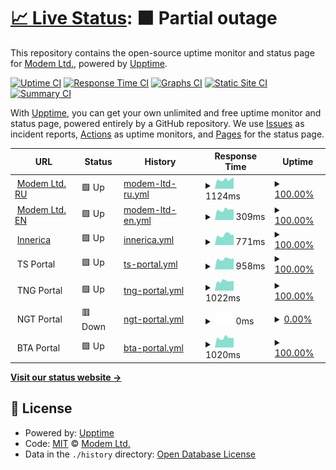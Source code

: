 # [📈 Live Status](https://uptime.modem.by): <!--live status--> **🟧 Partial outage**

This repository contains the open-source uptime monitor and status page for [Modem Ltd.](https://modem.by), powered by [Upptime](https://github.com/upptime/upptime).

[![Uptime CI](https://github.com/nvpmodem/uptime/workflows/Uptime%20CI/badge.svg)](https://github.com/nvpmodem/uptime/actions?query=workflow%3A%22Uptime+CI%22)
[![Response Time CI](https://github.com/nvpmodem/uptime/workflows/Response%20Time%20CI/badge.svg)](https://github.com/nvpmodem/uptime/actions?query=workflow%3A%22Response+Time+CI%22)
[![Graphs CI](https://github.com/nvpmodem/uptime/workflows/Graphs%20CI/badge.svg)](https://github.com/nvpmodem/uptime/actions?query=workflow%3A%22Graphs+CI%22)
[![Static Site CI](https://github.com/nvpmodem/uptime/workflows/Static%20Site%20CI/badge.svg)](https://github.com/nvpmodem/uptime/actions?query=workflow%3A%22Static+Site+CI%22)
[![Summary CI](https://github.com/nvpmodem/uptime/workflows/Summary%20CI/badge.svg)](https://github.com/nvpmodem/uptime/actions?query=workflow%3A%22Summary+CI%22)

With [Upptime](https://upptime.js.org), you can get your own unlimited and free uptime monitor and status page, powered entirely by a GitHub repository. We use [Issues](https://github.com/nvpmodem/uptime/issues) as incident reports, [Actions](https://github.com/nvpmodem/uptime/actions) as uptime monitors, and [Pages](https://uptime.modem.by) for the status page.

<!--start: status pages-->
<!-- This summary is generated by Upptime (https://github.com/upptime/upptime) -->
<!-- Do not edit this manually, your changes will be overwritten -->
<!-- prettier-ignore -->
| URL | Status | History | Response Time | Uptime |
| --- | ------ | ------- | ------------- | ------ |
| <img alt="" src="https://icons.duckduckgo.com/ip3/modem.by.ico" height="13"> [Modem Ltd. RU](https://modem.by/ru) | 🟩 Up | [modem-ltd-ru.yml](https://github.com/nvpmodem/uptime/commits/HEAD/history/modem-ltd-ru.yml) | <details><summary><img alt="Response time graph" src="./graphs/modem-ltd-ru/response-time-week.png" height="20"> 1124ms</summary><br><a href="https://uptime.modem.by/history/modem-ltd-ru"><img alt="Response time 1306" src="https://img.shields.io/endpoint?url=https%3A%2F%2Fraw.githubusercontent.com%2Fnvpmodem%2Fuptime%2FHEAD%2Fapi%2Fmodem-ltd-ru%2Fresponse-time.json"></a><br><a href="https://uptime.modem.by/history/modem-ltd-ru"><img alt="24-hour response time 930" src="https://img.shields.io/endpoint?url=https%3A%2F%2Fraw.githubusercontent.com%2Fnvpmodem%2Fuptime%2FHEAD%2Fapi%2Fmodem-ltd-ru%2Fresponse-time-day.json"></a><br><a href="https://uptime.modem.by/history/modem-ltd-ru"><img alt="7-day response time 1124" src="https://img.shields.io/endpoint?url=https%3A%2F%2Fraw.githubusercontent.com%2Fnvpmodem%2Fuptime%2FHEAD%2Fapi%2Fmodem-ltd-ru%2Fresponse-time-week.json"></a><br><a href="https://uptime.modem.by/history/modem-ltd-ru"><img alt="30-day response time 1434" src="https://img.shields.io/endpoint?url=https%3A%2F%2Fraw.githubusercontent.com%2Fnvpmodem%2Fuptime%2FHEAD%2Fapi%2Fmodem-ltd-ru%2Fresponse-time-month.json"></a><br><a href="https://uptime.modem.by/history/modem-ltd-ru"><img alt="1-year response time 1275" src="https://img.shields.io/endpoint?url=https%3A%2F%2Fraw.githubusercontent.com%2Fnvpmodem%2Fuptime%2FHEAD%2Fapi%2Fmodem-ltd-ru%2Fresponse-time-year.json"></a></details> | <details><summary><a href="https://uptime.modem.by/history/modem-ltd-ru">100.00%</a></summary><a href="https://uptime.modem.by/history/modem-ltd-ru"><img alt="All-time uptime 99.57%" src="https://img.shields.io/endpoint?url=https%3A%2F%2Fraw.githubusercontent.com%2Fnvpmodem%2Fuptime%2FHEAD%2Fapi%2Fmodem-ltd-ru%2Fuptime.json"></a><br><a href="https://uptime.modem.by/history/modem-ltd-ru"><img alt="24-hour uptime 100.00%" src="https://img.shields.io/endpoint?url=https%3A%2F%2Fraw.githubusercontent.com%2Fnvpmodem%2Fuptime%2FHEAD%2Fapi%2Fmodem-ltd-ru%2Fuptime-day.json"></a><br><a href="https://uptime.modem.by/history/modem-ltd-ru"><img alt="7-day uptime 100.00%" src="https://img.shields.io/endpoint?url=https%3A%2F%2Fraw.githubusercontent.com%2Fnvpmodem%2Fuptime%2FHEAD%2Fapi%2Fmodem-ltd-ru%2Fuptime-week.json"></a><br><a href="https://uptime.modem.by/history/modem-ltd-ru"><img alt="30-day uptime 100.00%" src="https://img.shields.io/endpoint?url=https%3A%2F%2Fraw.githubusercontent.com%2Fnvpmodem%2Fuptime%2FHEAD%2Fapi%2Fmodem-ltd-ru%2Fuptime-month.json"></a><br><a href="https://uptime.modem.by/history/modem-ltd-ru"><img alt="1-year uptime 99.98%" src="https://img.shields.io/endpoint?url=https%3A%2F%2Fraw.githubusercontent.com%2Fnvpmodem%2Fuptime%2FHEAD%2Fapi%2Fmodem-ltd-ru%2Fuptime-year.json"></a></details>
| <img alt="" src="https://icons.duckduckgo.com/ip3/modem.by.ico" height="13"> [Modem Ltd. EN](https://modem.by/en) | 🟩 Up | [modem-ltd-en.yml](https://github.com/nvpmodem/uptime/commits/HEAD/history/modem-ltd-en.yml) | <details><summary><img alt="Response time graph" src="./graphs/modem-ltd-en/response-time-week.png" height="20"> 309ms</summary><br><a href="https://uptime.modem.by/history/modem-ltd-en"><img alt="Response time 362" src="https://img.shields.io/endpoint?url=https%3A%2F%2Fraw.githubusercontent.com%2Fnvpmodem%2Fuptime%2FHEAD%2Fapi%2Fmodem-ltd-en%2Fresponse-time.json"></a><br><a href="https://uptime.modem.by/history/modem-ltd-en"><img alt="24-hour response time 256" src="https://img.shields.io/endpoint?url=https%3A%2F%2Fraw.githubusercontent.com%2Fnvpmodem%2Fuptime%2FHEAD%2Fapi%2Fmodem-ltd-en%2Fresponse-time-day.json"></a><br><a href="https://uptime.modem.by/history/modem-ltd-en"><img alt="7-day response time 309" src="https://img.shields.io/endpoint?url=https%3A%2F%2Fraw.githubusercontent.com%2Fnvpmodem%2Fuptime%2FHEAD%2Fapi%2Fmodem-ltd-en%2Fresponse-time-week.json"></a><br><a href="https://uptime.modem.by/history/modem-ltd-en"><img alt="30-day response time 336" src="https://img.shields.io/endpoint?url=https%3A%2F%2Fraw.githubusercontent.com%2Fnvpmodem%2Fuptime%2FHEAD%2Fapi%2Fmodem-ltd-en%2Fresponse-time-month.json"></a><br><a href="https://uptime.modem.by/history/modem-ltd-en"><img alt="1-year response time 349" src="https://img.shields.io/endpoint?url=https%3A%2F%2Fraw.githubusercontent.com%2Fnvpmodem%2Fuptime%2FHEAD%2Fapi%2Fmodem-ltd-en%2Fresponse-time-year.json"></a></details> | <details><summary><a href="https://uptime.modem.by/history/modem-ltd-en">100.00%</a></summary><a href="https://uptime.modem.by/history/modem-ltd-en"><img alt="All-time uptime 99.57%" src="https://img.shields.io/endpoint?url=https%3A%2F%2Fraw.githubusercontent.com%2Fnvpmodem%2Fuptime%2FHEAD%2Fapi%2Fmodem-ltd-en%2Fuptime.json"></a><br><a href="https://uptime.modem.by/history/modem-ltd-en"><img alt="24-hour uptime 100.00%" src="https://img.shields.io/endpoint?url=https%3A%2F%2Fraw.githubusercontent.com%2Fnvpmodem%2Fuptime%2FHEAD%2Fapi%2Fmodem-ltd-en%2Fuptime-day.json"></a><br><a href="https://uptime.modem.by/history/modem-ltd-en"><img alt="7-day uptime 100.00%" src="https://img.shields.io/endpoint?url=https%3A%2F%2Fraw.githubusercontent.com%2Fnvpmodem%2Fuptime%2FHEAD%2Fapi%2Fmodem-ltd-en%2Fuptime-week.json"></a><br><a href="https://uptime.modem.by/history/modem-ltd-en"><img alt="30-day uptime 100.00%" src="https://img.shields.io/endpoint?url=https%3A%2F%2Fraw.githubusercontent.com%2Fnvpmodem%2Fuptime%2FHEAD%2Fapi%2Fmodem-ltd-en%2Fuptime-month.json"></a><br><a href="https://uptime.modem.by/history/modem-ltd-en"><img alt="1-year uptime 99.99%" src="https://img.shields.io/endpoint?url=https%3A%2F%2Fraw.githubusercontent.com%2Fnvpmodem%2Fuptime%2FHEAD%2Fapi%2Fmodem-ltd-en%2Fuptime-year.json"></a></details>
| <img alt="" src="https://icons.duckduckgo.com/ip3/innerica.ru.ico" height="13"> [Innerica](https://innerica.ru) | 🟩 Up | [innerica.yml](https://github.com/nvpmodem/uptime/commits/HEAD/history/innerica.yml) | <details><summary><img alt="Response time graph" src="./graphs/innerica/response-time-week.png" height="20"> 771ms</summary><br><a href="https://uptime.modem.by/history/innerica"><img alt="Response time 847" src="https://img.shields.io/endpoint?url=https%3A%2F%2Fraw.githubusercontent.com%2Fnvpmodem%2Fuptime%2FHEAD%2Fapi%2Finnerica%2Fresponse-time.json"></a><br><a href="https://uptime.modem.by/history/innerica"><img alt="24-hour response time 601" src="https://img.shields.io/endpoint?url=https%3A%2F%2Fraw.githubusercontent.com%2Fnvpmodem%2Fuptime%2FHEAD%2Fapi%2Finnerica%2Fresponse-time-day.json"></a><br><a href="https://uptime.modem.by/history/innerica"><img alt="7-day response time 771" src="https://img.shields.io/endpoint?url=https%3A%2F%2Fraw.githubusercontent.com%2Fnvpmodem%2Fuptime%2FHEAD%2Fapi%2Finnerica%2Fresponse-time-week.json"></a><br><a href="https://uptime.modem.by/history/innerica"><img alt="30-day response time 796" src="https://img.shields.io/endpoint?url=https%3A%2F%2Fraw.githubusercontent.com%2Fnvpmodem%2Fuptime%2FHEAD%2Fapi%2Finnerica%2Fresponse-time-month.json"></a><br><a href="https://uptime.modem.by/history/innerica"><img alt="1-year response time 820" src="https://img.shields.io/endpoint?url=https%3A%2F%2Fraw.githubusercontent.com%2Fnvpmodem%2Fuptime%2FHEAD%2Fapi%2Finnerica%2Fresponse-time-year.json"></a></details> | <details><summary><a href="https://uptime.modem.by/history/innerica">100.00%</a></summary><a href="https://uptime.modem.by/history/innerica"><img alt="All-time uptime 99.99%" src="https://img.shields.io/endpoint?url=https%3A%2F%2Fraw.githubusercontent.com%2Fnvpmodem%2Fuptime%2FHEAD%2Fapi%2Finnerica%2Fuptime.json"></a><br><a href="https://uptime.modem.by/history/innerica"><img alt="24-hour uptime 100.00%" src="https://img.shields.io/endpoint?url=https%3A%2F%2Fraw.githubusercontent.com%2Fnvpmodem%2Fuptime%2FHEAD%2Fapi%2Finnerica%2Fuptime-day.json"></a><br><a href="https://uptime.modem.by/history/innerica"><img alt="7-day uptime 100.00%" src="https://img.shields.io/endpoint?url=https%3A%2F%2Fraw.githubusercontent.com%2Fnvpmodem%2Fuptime%2FHEAD%2Fapi%2Finnerica%2Fuptime-week.json"></a><br><a href="https://uptime.modem.by/history/innerica"><img alt="30-day uptime 100.00%" src="https://img.shields.io/endpoint?url=https%3A%2F%2Fraw.githubusercontent.com%2Fnvpmodem%2Fuptime%2FHEAD%2Fapi%2Finnerica%2Fuptime-month.json"></a><br><a href="https://uptime.modem.by/history/innerica"><img alt="1-year uptime 100.00%" src="https://img.shields.io/endpoint?url=https%3A%2F%2Fraw.githubusercontent.com%2Fnvpmodem%2Fuptime%2FHEAD%2Fapi%2Finnerica%2Fuptime-year.json"></a></details>
| <img alt="" src="https://icons.duckduckgo.com/ip3/null.ico" height="13"> TS Portal | 🟩 Up | [ts-portal.yml](https://github.com/nvpmodem/uptime/commits/HEAD/history/ts-portal.yml) | <details><summary><img alt="Response time graph" src="./graphs/ts-portal/response-time-week.png" height="20"> 958ms</summary><br><a href="https://uptime.modem.by/history/ts-portal"><img alt="Response time 1190" src="https://img.shields.io/endpoint?url=https%3A%2F%2Fraw.githubusercontent.com%2Fnvpmodem%2Fuptime%2FHEAD%2Fapi%2Fts-portal%2Fresponse-time.json"></a><br><a href="https://uptime.modem.by/history/ts-portal"><img alt="24-hour response time 814" src="https://img.shields.io/endpoint?url=https%3A%2F%2Fraw.githubusercontent.com%2Fnvpmodem%2Fuptime%2FHEAD%2Fapi%2Fts-portal%2Fresponse-time-day.json"></a><br><a href="https://uptime.modem.by/history/ts-portal"><img alt="7-day response time 958" src="https://img.shields.io/endpoint?url=https%3A%2F%2Fraw.githubusercontent.com%2Fnvpmodem%2Fuptime%2FHEAD%2Fapi%2Fts-portal%2Fresponse-time-week.json"></a><br><a href="https://uptime.modem.by/history/ts-portal"><img alt="30-day response time 1158" src="https://img.shields.io/endpoint?url=https%3A%2F%2Fraw.githubusercontent.com%2Fnvpmodem%2Fuptime%2FHEAD%2Fapi%2Fts-portal%2Fresponse-time-month.json"></a><br><a href="https://uptime.modem.by/history/ts-portal"><img alt="1-year response time 1116" src="https://img.shields.io/endpoint?url=https%3A%2F%2Fraw.githubusercontent.com%2Fnvpmodem%2Fuptime%2FHEAD%2Fapi%2Fts-portal%2Fresponse-time-year.json"></a></details> | <details><summary><a href="https://uptime.modem.by/history/ts-portal">100.00%</a></summary><a href="https://uptime.modem.by/history/ts-portal"><img alt="All-time uptime 99.93%" src="https://img.shields.io/endpoint?url=https%3A%2F%2Fraw.githubusercontent.com%2Fnvpmodem%2Fuptime%2FHEAD%2Fapi%2Fts-portal%2Fuptime.json"></a><br><a href="https://uptime.modem.by/history/ts-portal"><img alt="24-hour uptime 100.00%" src="https://img.shields.io/endpoint?url=https%3A%2F%2Fraw.githubusercontent.com%2Fnvpmodem%2Fuptime%2FHEAD%2Fapi%2Fts-portal%2Fuptime-day.json"></a><br><a href="https://uptime.modem.by/history/ts-portal"><img alt="7-day uptime 100.00%" src="https://img.shields.io/endpoint?url=https%3A%2F%2Fraw.githubusercontent.com%2Fnvpmodem%2Fuptime%2FHEAD%2Fapi%2Fts-portal%2Fuptime-week.json"></a><br><a href="https://uptime.modem.by/history/ts-portal"><img alt="30-day uptime 100.00%" src="https://img.shields.io/endpoint?url=https%3A%2F%2Fraw.githubusercontent.com%2Fnvpmodem%2Fuptime%2FHEAD%2Fapi%2Fts-portal%2Fuptime-month.json"></a><br><a href="https://uptime.modem.by/history/ts-portal"><img alt="1-year uptime 99.92%" src="https://img.shields.io/endpoint?url=https%3A%2F%2Fraw.githubusercontent.com%2Fnvpmodem%2Fuptime%2FHEAD%2Fapi%2Fts-portal%2Fuptime-year.json"></a></details>
| <img alt="" src="https://icons.duckduckgo.com/ip3/null.ico" height="13"> TNG Portal | 🟩 Up | [tng-portal.yml](https://github.com/nvpmodem/uptime/commits/HEAD/history/tng-portal.yml) | <details><summary><img alt="Response time graph" src="./graphs/tng-portal/response-time-week.png" height="20"> 1022ms</summary><br><a href="https://uptime.modem.by/history/tng-portal"><img alt="Response time 1262" src="https://img.shields.io/endpoint?url=https%3A%2F%2Fraw.githubusercontent.com%2Fnvpmodem%2Fuptime%2FHEAD%2Fapi%2Ftng-portal%2Fresponse-time.json"></a><br><a href="https://uptime.modem.by/history/tng-portal"><img alt="24-hour response time 796" src="https://img.shields.io/endpoint?url=https%3A%2F%2Fraw.githubusercontent.com%2Fnvpmodem%2Fuptime%2FHEAD%2Fapi%2Ftng-portal%2Fresponse-time-day.json"></a><br><a href="https://uptime.modem.by/history/tng-portal"><img alt="7-day response time 1022" src="https://img.shields.io/endpoint?url=https%3A%2F%2Fraw.githubusercontent.com%2Fnvpmodem%2Fuptime%2FHEAD%2Fapi%2Ftng-portal%2Fresponse-time-week.json"></a><br><a href="https://uptime.modem.by/history/tng-portal"><img alt="30-day response time 1068" src="https://img.shields.io/endpoint?url=https%3A%2F%2Fraw.githubusercontent.com%2Fnvpmodem%2Fuptime%2FHEAD%2Fapi%2Ftng-portal%2Fresponse-time-month.json"></a><br><a href="https://uptime.modem.by/history/tng-portal"><img alt="1-year response time 1227" src="https://img.shields.io/endpoint?url=https%3A%2F%2Fraw.githubusercontent.com%2Fnvpmodem%2Fuptime%2FHEAD%2Fapi%2Ftng-portal%2Fresponse-time-year.json"></a></details> | <details><summary><a href="https://uptime.modem.by/history/tng-portal">100.00%</a></summary><a href="https://uptime.modem.by/history/tng-portal"><img alt="All-time uptime 99.98%" src="https://img.shields.io/endpoint?url=https%3A%2F%2Fraw.githubusercontent.com%2Fnvpmodem%2Fuptime%2FHEAD%2Fapi%2Ftng-portal%2Fuptime.json"></a><br><a href="https://uptime.modem.by/history/tng-portal"><img alt="24-hour uptime 100.00%" src="https://img.shields.io/endpoint?url=https%3A%2F%2Fraw.githubusercontent.com%2Fnvpmodem%2Fuptime%2FHEAD%2Fapi%2Ftng-portal%2Fuptime-day.json"></a><br><a href="https://uptime.modem.by/history/tng-portal"><img alt="7-day uptime 100.00%" src="https://img.shields.io/endpoint?url=https%3A%2F%2Fraw.githubusercontent.com%2Fnvpmodem%2Fuptime%2FHEAD%2Fapi%2Ftng-portal%2Fuptime-week.json"></a><br><a href="https://uptime.modem.by/history/tng-portal"><img alt="30-day uptime 100.00%" src="https://img.shields.io/endpoint?url=https%3A%2F%2Fraw.githubusercontent.com%2Fnvpmodem%2Fuptime%2FHEAD%2Fapi%2Ftng-portal%2Fuptime-month.json"></a><br><a href="https://uptime.modem.by/history/tng-portal"><img alt="1-year uptime 99.98%" src="https://img.shields.io/endpoint?url=https%3A%2F%2Fraw.githubusercontent.com%2Fnvpmodem%2Fuptime%2FHEAD%2Fapi%2Ftng-portal%2Fuptime-year.json"></a></details>
| <img alt="" src="https://icons.duckduckgo.com/ip3/null.ico" height="13"> NGT Portal | 🟥 Down | [ngt-portal.yml](https://github.com/nvpmodem/uptime/commits/HEAD/history/ngt-portal.yml) | <details><summary><img alt="Response time graph" src="./graphs/ngt-portal/response-time-week.png" height="20"> 0ms</summary><br><a href="https://uptime.modem.by/history/ngt-portal"><img alt="Response time 1235" src="https://img.shields.io/endpoint?url=https%3A%2F%2Fraw.githubusercontent.com%2Fnvpmodem%2Fuptime%2FHEAD%2Fapi%2Fngt-portal%2Fresponse-time.json"></a><br><a href="https://uptime.modem.by/history/ngt-portal"><img alt="24-hour response time 0" src="https://img.shields.io/endpoint?url=https%3A%2F%2Fraw.githubusercontent.com%2Fnvpmodem%2Fuptime%2FHEAD%2Fapi%2Fngt-portal%2Fresponse-time-day.json"></a><br><a href="https://uptime.modem.by/history/ngt-portal"><img alt="7-day response time 0" src="https://img.shields.io/endpoint?url=https%3A%2F%2Fraw.githubusercontent.com%2Fnvpmodem%2Fuptime%2FHEAD%2Fapi%2Fngt-portal%2Fresponse-time-week.json"></a><br><a href="https://uptime.modem.by/history/ngt-portal"><img alt="30-day response time 0" src="https://img.shields.io/endpoint?url=https%3A%2F%2Fraw.githubusercontent.com%2Fnvpmodem%2Fuptime%2FHEAD%2Fapi%2Fngt-portal%2Fresponse-time-month.json"></a><br><a href="https://uptime.modem.by/history/ngt-portal"><img alt="1-year response time 1142" src="https://img.shields.io/endpoint?url=https%3A%2F%2Fraw.githubusercontent.com%2Fnvpmodem%2Fuptime%2FHEAD%2Fapi%2Fngt-portal%2Fresponse-time-year.json"></a></details> | <details><summary><a href="https://uptime.modem.by/history/ngt-portal">0.00%</a></summary><a href="https://uptime.modem.by/history/ngt-portal"><img alt="All-time uptime 53.86%" src="https://img.shields.io/endpoint?url=https%3A%2F%2Fraw.githubusercontent.com%2Fnvpmodem%2Fuptime%2FHEAD%2Fapi%2Fngt-portal%2Fuptime.json"></a><br><a href="https://uptime.modem.by/history/ngt-portal"><img alt="24-hour uptime 0.00%" src="https://img.shields.io/endpoint?url=https%3A%2F%2Fraw.githubusercontent.com%2Fnvpmodem%2Fuptime%2FHEAD%2Fapi%2Fngt-portal%2Fuptime-day.json"></a><br><a href="https://uptime.modem.by/history/ngt-portal"><img alt="7-day uptime 0.00%" src="https://img.shields.io/endpoint?url=https%3A%2F%2Fraw.githubusercontent.com%2Fnvpmodem%2Fuptime%2FHEAD%2Fapi%2Fngt-portal%2Fuptime-week.json"></a><br><a href="https://uptime.modem.by/history/ngt-portal"><img alt="30-day uptime 1.38%" src="https://img.shields.io/endpoint?url=https%3A%2F%2Fraw.githubusercontent.com%2Fnvpmodem%2Fuptime%2FHEAD%2Fapi%2Fngt-portal%2Fuptime-month.json"></a><br><a href="https://uptime.modem.by/history/ngt-portal"><img alt="1-year uptime 42.88%" src="https://img.shields.io/endpoint?url=https%3A%2F%2Fraw.githubusercontent.com%2Fnvpmodem%2Fuptime%2FHEAD%2Fapi%2Fngt-portal%2Fuptime-year.json"></a></details>
| <img alt="" src="https://icons.duckduckgo.com/ip3/null.ico" height="13"> BTA Portal | 🟩 Up | [bta-portal.yml](https://github.com/nvpmodem/uptime/commits/HEAD/history/bta-portal.yml) | <details><summary><img alt="Response time graph" src="./graphs/bta-portal/response-time-week.png" height="20"> 1020ms</summary><br><a href="https://uptime.modem.by/history/bta-portal"><img alt="Response time 1361" src="https://img.shields.io/endpoint?url=https%3A%2F%2Fraw.githubusercontent.com%2Fnvpmodem%2Fuptime%2FHEAD%2Fapi%2Fbta-portal%2Fresponse-time.json"></a><br><a href="https://uptime.modem.by/history/bta-portal"><img alt="24-hour response time 849" src="https://img.shields.io/endpoint?url=https%3A%2F%2Fraw.githubusercontent.com%2Fnvpmodem%2Fuptime%2FHEAD%2Fapi%2Fbta-portal%2Fresponse-time-day.json"></a><br><a href="https://uptime.modem.by/history/bta-portal"><img alt="7-day response time 1020" src="https://img.shields.io/endpoint?url=https%3A%2F%2Fraw.githubusercontent.com%2Fnvpmodem%2Fuptime%2FHEAD%2Fapi%2Fbta-portal%2Fresponse-time-week.json"></a><br><a href="https://uptime.modem.by/history/bta-portal"><img alt="30-day response time 1082" src="https://img.shields.io/endpoint?url=https%3A%2F%2Fraw.githubusercontent.com%2Fnvpmodem%2Fuptime%2FHEAD%2Fapi%2Fbta-portal%2Fresponse-time-month.json"></a><br><a href="https://uptime.modem.by/history/bta-portal"><img alt="1-year response time 1279" src="https://img.shields.io/endpoint?url=https%3A%2F%2Fraw.githubusercontent.com%2Fnvpmodem%2Fuptime%2FHEAD%2Fapi%2Fbta-portal%2Fresponse-time-year.json"></a></details> | <details><summary><a href="https://uptime.modem.by/history/bta-portal">100.00%</a></summary><a href="https://uptime.modem.by/history/bta-portal"><img alt="All-time uptime 99.98%" src="https://img.shields.io/endpoint?url=https%3A%2F%2Fraw.githubusercontent.com%2Fnvpmodem%2Fuptime%2FHEAD%2Fapi%2Fbta-portal%2Fuptime.json"></a><br><a href="https://uptime.modem.by/history/bta-portal"><img alt="24-hour uptime 100.00%" src="https://img.shields.io/endpoint?url=https%3A%2F%2Fraw.githubusercontent.com%2Fnvpmodem%2Fuptime%2FHEAD%2Fapi%2Fbta-portal%2Fuptime-day.json"></a><br><a href="https://uptime.modem.by/history/bta-portal"><img alt="7-day uptime 100.00%" src="https://img.shields.io/endpoint?url=https%3A%2F%2Fraw.githubusercontent.com%2Fnvpmodem%2Fuptime%2FHEAD%2Fapi%2Fbta-portal%2Fuptime-week.json"></a><br><a href="https://uptime.modem.by/history/bta-portal"><img alt="30-day uptime 100.00%" src="https://img.shields.io/endpoint?url=https%3A%2F%2Fraw.githubusercontent.com%2Fnvpmodem%2Fuptime%2FHEAD%2Fapi%2Fbta-portal%2Fuptime-month.json"></a><br><a href="https://uptime.modem.by/history/bta-portal"><img alt="1-year uptime 99.99%" src="https://img.shields.io/endpoint?url=https%3A%2F%2Fraw.githubusercontent.com%2Fnvpmodem%2Fuptime%2FHEAD%2Fapi%2Fbta-portal%2Fuptime-year.json"></a></details>

<!--end: status pages-->

[**Visit our status website →**](https://uptime.modem.by)

## 📄 License

- Powered by: [Upptime](https://github.com/upptime/upptime)
- Code: [MIT](./LICENSE) © [Modem Ltd.](https://modem.by)
- Data in the `./history` directory: [Open Database License](https://opendatacommons.org/licenses/odbl/1-0/)
